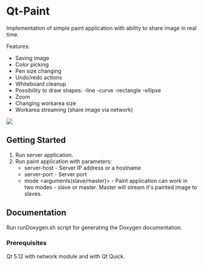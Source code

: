 # Qt-Paint

Implementation of simple paint application with ability to share image in real time.

Features:
* Saving image
* Color picking
* Pen size changing
* Undo/redo actions
* Whiteboard cleanup
* Possibility to draw shapes: 
	-line
	-curve
	-rectangle
	-ellipse
* Zoom
* Changing workarea size
* Workarea streaming (share image via network)

<img src="https://raw.githubusercontent.com/smay1613/Qt-Paint/networking/Preview.png?raw=true"/>

## Getting Started

1. Run server application.
2. Run paint application with parameters:
	* server-host - Server IP address or a hostname
	* server-port - Server port
	* mode <arguments(slave/master)> - Paint application can work in two modes - slave or master.
					   Master will stream it's painted image to slaves.

## Documentation

Run runDoxygen.sh script for generating the Doxygen documentation.

### Prerequisites

Qt 5.12 with network module and with Qt Quick. 
